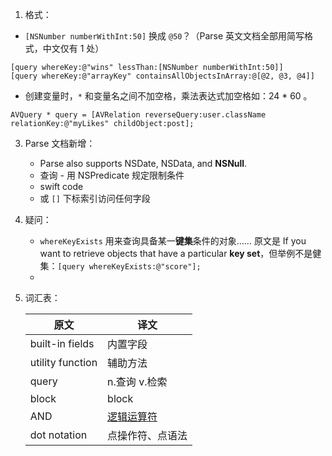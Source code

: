 1. 格式：
  * `[NSNumber numberWithInt:50]` 换成 `@50`？（Parse 英文文档全部用简写格式，中文仅有 1 处）
  
   ```
  [query whereKey:@"wins" lessThan:[NSNumber numberWithInt:50]]
  [query whereKey:@"arrayKey" containsAllObjectsInArray:@[@2, @3, @4]]
  ```

  * 创建变量时，`*` 和变量名之间不加空格，乘法表达式加空格如：24 * 60 。
  ```
  AVQuery * query = [AVRelation reverseQuery:user.className relationKey:@"myLikes" childObject:post];
  ```
  
3. Parse 文档新增：
   - Parse also supports NSDate, NSData, and **NSNull**.
   - 查询 - 用 NSPredicate 规定限制条件
   - swift code
   - 或 `[]` 下标索引访问任何字段

4. 疑问：
   * `whereKeyExists` 用来查询具备某一**键集**条件的对象…… 原文是 If you want to retrieve objects that have a particular **key set**，但举例不是健集：`[query whereKeyExists:@"score"];`
   * 
   
5. 词汇表：

   | 原文  | 译文 |
   | ------------- | ------------- |
   | built-in fields | 内置字段 |
   | utility function | 辅助方法 |
   | query | n.查询 v.检索 |
   | block | block |
   | AND | [逻辑运算符](https://msdn.microsoft.com/zh-cn/library/ms189773.aspx) |
   | dot notation |  点操作符、点语法 |



